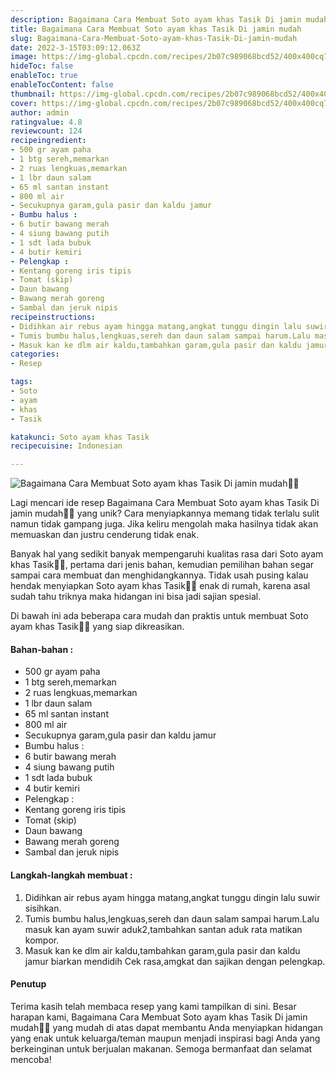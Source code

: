 ```yaml
---
description: Bagaimana Cara Membuat Soto ayam khas Tasik Di jamin mudah"
title: Bagaimana Cara Membuat Soto ayam khas Tasik Di jamin mudah
slug: Bagaimana-Cara-Membuat-Soto-ayam-khas-Tasik-Di-jamin-mudah
date: 2022-3-15T03:09:12.063Z
image: https://img-global.cpcdn.com/recipes/2b07c989068bcd52/400x400cq70/photo.jpg
hideToc: false
enableToc: true
enableTocContent: false
thumbnail: https://img-global.cpcdn.com/recipes/2b07c989068bcd52/400x400cq70/photo.jpg
cover: https://img-global.cpcdn.com/recipes/2b07c989068bcd52/400x400cq70/photo.jpg
author: admin
ratingvalue: 4.8
reviewcount: 124
recipeingredient:
- 500 gr ayam paha
- 1 btg sereh,memarkan
- 2 ruas lengkuas,memarkan
- 1 lbr daun salam
- 65 ml santan instant
- 800 ml air
- Secukupnya garam,gula pasir dan kaldu jamur
- Bumbu halus :
- 6 butir bawang merah
- 4 siung bawang putih
- 1 sdt lada bubuk
- 4 butir kemiri
- Pelengkap :
- Kentang goreng iris tipis
- Tomat (skip)
- Daun bawang
- Bawang merah goreng
- Sambal dan jeruk nipis
recipeinstructions:
- Didihkan air rebus ayam hingga matang,angkat tunggu dingin lalu suwir sisihkan.
- Tumis bumbu halus,lengkuas,sereh dan daun salam sampai harum.Lalu masuk kan ayam suwir aduk2,tambahkan santan aduk rata matikan kompor.
- Masuk kan ke dlm air kaldu,tambahkan garam,gula pasir dan kaldu jamur biarkan mendidih Cek rasa,amgkat dan sajikan dengan pelengkap.
categories:
- Resep

tags:
- Soto
- ayam
- khas
- Tasik

katakunci: Soto ayam khas Tasik
recipecuisine: Indonesian

---
```


![Bagaimana Cara Membuat Soto ayam khas Tasik Di jamin mudah👩‍🍳](https://img-global.cpcdn.com/recipes/2b07c989068bcd52/400x400cq70/photo.jpg)

Lagi mencari ide resep Bagaimana Cara Membuat Soto ayam khas Tasik Di jamin mudah👩‍🍳 yang unik? Cara menyiapkannya memang tidak terlalu sulit namun tidak gampang juga. Jika keliru mengolah maka hasilnya tidak akan memuaskan dan justru cenderung tidak enak.

Banyak hal yang sedikit banyak mempengaruhi kualitas rasa dari Soto ayam khas Tasik👩‍🍳, pertama dari jenis bahan, kemudian pemilihan bahan segar sampai cara membuat dan menghidangkannya. Tidak usah pusing kalau hendak menyiapkan Soto ayam khas Tasik👩‍🍳 enak di rumah, karena asal sudah tahu triknya maka hidangan ini bisa jadi sajian spesial.

Di bawah ini ada beberapa cara mudah dan praktis untuk membuat Soto ayam khas Tasik👩‍🍳 yang siap dikreasikan.

<!--inarticleads1-->

#### Bahan-bahan :

- 500 gr ayam paha
- 1 btg sereh,memarkan
- 2 ruas lengkuas,memarkan
- 1 lbr daun salam
- 65 ml santan instant
- 800 ml air
- Secukupnya garam,gula pasir dan kaldu jamur
- Bumbu halus :
- 6 butir bawang merah
- 4 siung bawang putih
- 1 sdt lada bubuk
- 4 butir kemiri
- Pelengkap :
- Kentang goreng iris tipis
- Tomat (skip)
- Daun bawang
- Bawang merah goreng
- Sambal dan jeruk nipis

<!--inarticleads2-->

#### Langkah-langkah membuat :

1. Didihkan air rebus ayam hingga matang,angkat tunggu dingin lalu suwir sisihkan.
1. Tumis bumbu halus,lengkuas,sereh dan daun salam sampai harum.Lalu masuk kan ayam suwir aduk2,tambahkan santan aduk rata matikan kompor.
1. Masuk kan ke dlm air kaldu,tambahkan garam,gula pasir dan kaldu jamur biarkan mendidih Cek rasa,amgkat dan sajikan dengan pelengkap.

#### Penutup

Terima kasih telah membaca resep yang kami tampilkan di sini. Besar harapan kami, Bagaimana Cara Membuat Soto ayam khas Tasik Di jamin mudah👩‍🍳 yang mudah di atas dapat membantu Anda menyiapkan hidangan yang enak untuk keluarga/teman maupun menjadi inspirasi bagi Anda yang berkeinginan untuk berjualan makanan. Semoga bermanfaat dan selamat mencoba!